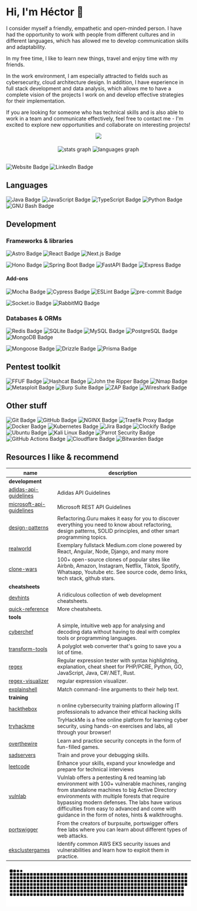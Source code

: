 # Hi, I'm Héctor 👋

I consider myself a friendly, empathetic and open-minded person. I have had the opportunity to work with people from different cultures and in different languages, which has allowed me to develop communication skills and adaptability.

In my free time, I like to learn new things, travel and enjoy time with my friends.

In the work environment, I am especially attracted to fields such as cybersecurity, cloud architecture design. In addition, I have experience in full stack development and data analysis, which allows me to have a complete vision of the projects I work on and develop effective strategies for their implementation.

If you are looking for someone who has technical skills and is also able to work in a team and communicate effectively, feel free to contact me - I'm excited to explore new opportunities and collaborate on interesting projects!

<div align="center">
  <img src="https://profile-counter.glitch.me/hec7orci7o/count.svg?"  />
</div>

<br/>

<div align="center">
  <img src="https://github-readme-stats.vercel.app/api?hide_title=false&hide_rank=false&show_icons=true&include_all_commits=true&count_private=true&disable_animations=false&theme=graywhite&locale=en&hide_border=false&username=hec7orci7o" height="150" alt="stats graph"  />
  <img src="https://github-readme-stats.vercel.app/api/top-langs?locale=en&hide_title=false&layout=compact&card_width=320&langs_count=5&theme=graywhite&hide_border=false&username=hec7orci7o" height="150" alt="languages graph"  />
</div>

<br/>

![Website Badge](https://img.shields.io/badge/Website-FFFFFF?logo=hackthebox&logoColor=000&style=for-the-badge)
![LinkedIn Badge](https://img.shields.io/badge/LinkedIn-0A66C2?logo=linkedin&logoColor=fff&style=for-the-badge)

## Languages

![Java Badge](https://img.shields.io/badge/Java-ED8B00?style=for-the-badge&logo=openjdk&logoColor=white)
![JavaScript Badge](https://img.shields.io/badge/JavaScript-F7DF1E?logo=javascript&logoColor=000&style=for-the-badge)
![TypeScript Badge](https://img.shields.io/badge/TypeScript-3178C6?logo=typescript&logoColor=fff&style=for-the-badge)
![Python Badge](https://img.shields.io/badge/Python-3776AB?logo=python&logoColor=fff&style=for-the-badge)
![GNU Bash Badge](https://img.shields.io/badge/GNU%20Bash-4EAA25?logo=gnubash&logoColor=fff&style=for-the-badge)

## Development

### Frameworks & libraries

![Astro Badge](https://img.shields.io/badge/Astro-BC52EE?logo=astro&logoColor=fff&style=for-the-badge)
![React Badge](https://img.shields.io/badge/React-61DAFB?logo=react&logoColor=000&style=for-the-badge)
![Next.js Badge](https://img.shields.io/badge/Next.js-000?logo=nextdotjs&logoColor=fff&style=for-the-badge)

![Hono Badge](https://img.shields.io/badge/Hono-E36002?logo=hono&logoColor=fff&style=for-the-badge)
![Spring Boot Badge](https://img.shields.io/badge/Spring%20Boot-6DB33F?logo=springboot&logoColor=fff&style=for-the-badge)
![FastAPI Badge](https://img.shields.io/badge/FastAPI-009688?logo=fastapi&logoColor=fff&style=for-the-badge)
![Express Badge](https://img.shields.io/badge/Express-000?logo=express&logoColor=fff&style=for-the-badge)

#### Add-ons

![Mocha Badge](https://img.shields.io/badge/Mocha-8D6748?logo=mocha&logoColor=fff&style=for-the-badge)
![Cypress Badge](https://img.shields.io/badge/Cypress-69D3A7?logo=cypress&logoColor=fff&style=for-the-badge)
![ESLint Badge](https://img.shields.io/badge/ESLint-4B32C3?logo=eslint&logoColor=fff&style=for-the-badge)
![pre-commit Badge](https://img.shields.io/badge/pre--commit-FAB040?logo=precommit&logoColor=fff&style=for-the-badge)

![Socket.io Badge](https://img.shields.io/badge/Socket.io-010101?logo=socketdotio&logoColor=fff&style=for-the-badge)
![RabbitMQ Badge](https://img.shields.io/badge/RabbitMQ-F60?logo=rabbitmq&logoColor=fff&style=for-the-badge)

### Databases & ORMs

![Redis Badge](https://img.shields.io/badge/Redis-DC382D?logo=redis&logoColor=fff&style=for-the-badge)
![SQLite Badge](https://img.shields.io/badge/SQLite-003B57?logo=sqlite&logoColor=fff&style=for-the-badge)
![MySQL Badge](https://img.shields.io/badge/MySQL-4479A1?logo=mysql&logoColor=fff&style=for-the-badge)
![PostgreSQL Badge](https://img.shields.io/badge/PostgreSQL-4169E1?logo=postgresql&logoColor=fff&style=for-the-badge)
![MongoDB Badge](https://img.shields.io/badge/MongoDB-47A248?logo=mongodb&logoColor=fff&style=for-the-badge)

![Mongoose Badge](https://img.shields.io/badge/Mongoose-800?logo=mongoose&logoColor=fff&style=for-the-badge)
![Drizzle Badge](https://img.shields.io/badge/Drizzle-C5F74F?logo=drizzle&logoColor=000&style=for-the-badge)
![Prisma Badge](https://img.shields.io/badge/Prisma-2D3748?logo=prisma&logoColor=fff&style=for-the-badge)

## Pentest toolkit

![FFUF Badge](https://img.shields.io/badge/Ffuf-0889A9?logoColor=fff&style=for-the-badge)
![Hashcat Badge](https://img.shields.io/badge/Hashcat-000000?logoColor=fff&style=for-the-badge)
![John the Ripper Badge](https://img.shields.io/badge/John%20the%20Ripper-CC1A1B?logoColor=fff&style=for-the-badge)
![Nmap Badge](https://img.shields.io/badge/Nmap-2A0D45?logoColor=fff&style=for-the-badge)
![Metasploit Badge](https://img.shields.io/badge/Metasploit-2596CD?logo=metasploit&logoColor=fff&style=for-the-badge)
![Burp Suite Badge](https://img.shields.io/badge/Burp%20Suite-F63?logo=burpsuite&logoColor=fff&style=for-the-badge)
![ZAP Badge](https://img.shields.io/badge/ZAP-00549E?logo=zap&logoColor=fff&style=for-the-badge)
![Wireshark Badge](https://img.shields.io/badge/Wireshark-1679A7?logo=wireshark&logoColor=fff&style=for-the-badge)

## Other stuff

![Git Badge](https://img.shields.io/badge/Git-F05032?logo=git&logoColor=fff&style=for-the-badge)
![GitHub Badge](https://img.shields.io/badge/GitHub-181717?logo=github&logoColor=fff&style=for-the-badge)
![NGINX Badge](https://img.shields.io/badge/NGINX-009639?logo=nginx&logoColor=fff&style=for-the-badge)
![Traefik Proxy Badge](https://img.shields.io/badge/Traefik%20Proxy-24A1C1?logo=traefikproxy&logoColor=fff&style=for-the-badge)
![Docker Badge](https://img.shields.io/badge/Docker-2496ED?logo=docker&logoColor=fff&style=for-the-badge)
![Kubernetes Badge](https://img.shields.io/badge/Kubernetes-326CE5?logo=kubernetes&logoColor=fff&style=for-the-badge)
![Jira Badge](https://img.shields.io/badge/Jira-0052CC?logo=jira&logoColor=fff&style=for-the-badge)
![Clockify Badge](https://img.shields.io/badge/Clockify-03A9F4?logo=clockify&logoColor=fff&style=for-the-badge)
![Ubuntu Badge](https://img.shields.io/badge/Ubuntu-E95420?logo=ubuntu&logoColor=fff&style=for-the-badge)
![Kali Linux Badge](https://img.shields.io/badge/Kali%20Linux-557C94?logo=kalilinux&logoColor=fff&style=for-the-badge)
![Parrot Security Badge](https://img.shields.io/badge/Parrot%20Security-15E0ED?logo=parrotsecurity&logoColor=000&style=for-the-badge)
![GitHub Actions Badge](https://img.shields.io/badge/GitHub%20Actions-2088FF?logo=githubactions&logoColor=fff&style=for-the-badge)
![Cloudflare Badge](https://img.shields.io/badge/Cloudflare-F38020?logo=cloudflare&logoColor=fff&style=for-the-badge)
![Bitwarden Badge](https://img.shields.io/badge/Bitwarden-175DDC?logo=bitwarden&logoColor=fff&style=for-the-badge)

## Resources I like & recommend

| name | description |
| ---- | ----------- |
| **development** | |
| [adidas-api-guidelines] | Adidas API Guidelines |
| [microsoft-api-guidelines] |  Microsoft REST API Guidelines |
| [design-patterns] | Refactoring.Guru makes it easy for you to discover everything you need to know about refactoring, design patterns, SOLID principles, and other smart programming topics. |
| [realworld] | Exemplary fullstack Medium.com clone powered by React, Angular, Node, Django, and many more  |
| [clone-wars] | 100+ open-source clones of popular sites like Airbnb, Amazon, Instagram, Netflix, Tiktok, Spotify, Whatsapp, Youtube etc. See source code, demo links, tech stack, github stars.  | 
| **cheatsheets** | |
| [devhints] | A ridiculous collection of web development cheatsheets. |
| [quick-reference] | More cheatsheets. |
| **tools** | |
| [cyberchef] | A simple, intuitive web app for analysing and decoding data without having to deal with complex tools or programming languages. |
| [transform-tools] | A polyglot web converter that's going to save you a lot of time. |
| [regex] | Regular expression tester with syntax highlighting, explanation, cheat sheet for PHP/PCRE, Python, GO, JavaScript, Java, C#/.NET, Rust. |
| [regex-visualizer] | regular expression visualizer. |
| [explainshell] | Match command-line arguments to their help text. |
| **training** | |
| [hackthebox] | n online cybersecurity training platform allowing IT professionals to advance their ethical hacking skills |
| [tryhackme] | TryHackMe is a free online platform for learning cyber security, using hands-on exercises and labs, all through your browser! |
| [overthewire] | Learn and practice security concepts in the form of fun-filled games. |
| [sadservers] | Train and prove your debugging skills. |
| [leetcode] | Enhance your skills, expand your knowledge and prepare for technical interviews |
| [vulnlab] | Vulnlab offers a pentesting & red teaming lab environment with 100+ vulnerable machines, ranging from standalone machines to big Active Directory environments with multiple forests that require bypassing modern defenses. The labs have various difficulties from easy to advanced and come with guidance in the form of notes, hints & walkthroughs. |
| [portswigger] | From the creators of burpsuite, portswigger offers free labs where you can learn about different types of web attacks. |
| [eksclustergames] | Identify common AWS EKS security issues and vulnerabilities and learn how to exploit them in practice. |

[adidas-api-guidelines]: https://adidas.gitbook.io/api-guidelines
[microsoft-api-guidelines]: https://github.com/microsoft/api-guidelines
[transform-tools]: https://transform.tools/
[design-patterns]: https://refactoring.guru/es
[realworld]: https://github.com/gothinkster/realworld
[regex]: https://regex101.com/
[regex-visualizer]: https://jex.im/regulex
[cyberchef]: https://gchq.github.io/CyberChef/
[devhints]: https://devhints.io/
[quick-reference]: https://quickref.me/index.html
[explainshell]: https://explainshell.com/
[hackthebox]: https://www.hackthebox.com/
[tryhackme]: https://tryhackme.com/
[overthewire]: https://overthewire.org/wargames/
[sadservers]: https://sadservers.com/scenarios
[leetcode]: https://leetcode.com/
[vulnlab]: https://www.vulnlab.com/
[portswigger]: https://portswigger.net/web-security/all-labs
[eksclustergames]: https://eksclustergames.com/
[clone-wars]: https://github.com/GorvGoyl/Clone-Wars

<img src="https://github.com/hec7orci7o/hec7orci7o/blob/output/snake.svg" alt="Snake animation" />